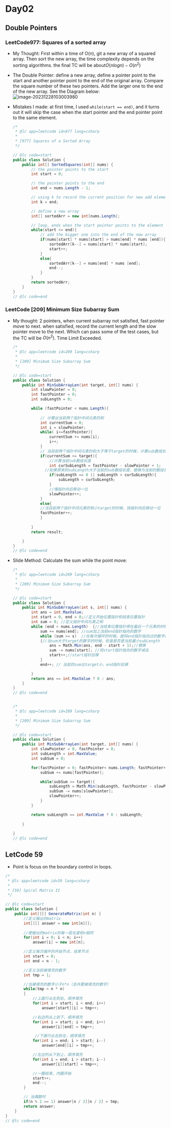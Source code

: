 # Day02

## Double Pointers

### LeetCode977: Squares of a sorted array

- My Thought: First within a time of O(n), git a new array of a squared array. Then sort the new array, the time complexity depends on the sorting algorithms. the final TC will be about$O(nlogn)-O(n^2)$
- The Double Pointer: define a new array, define a pointer point to the start and another pointer point to the end of the original array. Compare the square number of these two pointers. Add the larger one to the end of the new array. See the Diagram below:
  ![image-20231228103003980](https://gitee.com/susanchan/image-stroge/raw/master/image-20231228103003980.png)

- Mistakes I made: at first time,  I used `while(start == end)`, and it turns out it will skip the case when the start pointer and the end pointer point to the same element. 

  ```c#
  /*
   * @lc app=leetcode id=977 lang=csharp
   *
   * [977] Squares of a Sorted Array
   */
  
  // @lc code=start
  public class Solution {
      public int[] SortedSquares(int[] nums) {
          // the pointer points to the start
          int start = 0;
  
          // the pointer points to the end
          int end = nums.Length - 1;
  
          // using k to record the current position for new add elements
          int k = end;
  
          // define a new array
          int[] sortedArr = new int[nums.Length];
  
          // loop, ends when the start pointer points to the element that the end pointer has went through.
          while(start <= end){
              // add the bigger one into the end of the new array
              if(nums[start] * nums[start] > nums[end] * nums [end]){
                  sortedArr[k--] = nums[start] * nums[start];
                  start++;
              }
              else{
                  sortedArr[k--] = nums[end] * nums [end];
                  end--;
              }
          }
          return sortedArr;
      }
  }
  // @lc code=end
  
  
  ```

  

### LeetCode [209] Minimum Size Subarray Sum

- My thought: 2 pointers, when current subarray not satisfied, fast pointer move to next. when satisfied, record the current length and the slow pointer move to the next. Which can pass some of the test cases, but the TC will be $O(n^2)$. Time Limit Exceeded.

  ```c#
  /*
   * @lc app=leetcode id=209 lang=csharp
   *
   * [209] Minimum Size Subarray Sum
   */
  
  // @lc code=start
  public class Solution {
      public int MinSubArrayLen(int target, int[] nums) {
          int slowPointer = 0;
          int fastPointer = 0;
          int subLength = 0;
  
          while (fastPointer < nums.Length){ 
              
              // 计算出当前两个指针中间元素的和
              int currentSum = 0;
              int i = slowPointer;
              while( i<=fastPointer){
                  currentSum += nums[i];
                  i++;
              }
              // 当目前两个指针中间元素的和大于等于target的时候，计算sub数组长度
              if(currentSum >= target){
               	  //计算当前sub数组长度
                  int curSubLength = fastPointer - slowPointer + 1;
                //如果原来的subLength大于当前的sub数组长度，替换为当前的数组长度
                  if(subLength == 0 || subLength > curSubLength){
                      subLength = curSubLength;
                  }
                  //慢指针向后移动一位
                  slowPointer++;
              }
              else{
              //当目前两个指针中间元素的和小target的时候，快指针向后移动一位
              fastPointer++;
              }
              
          }
          return result;
  
      }
  }
  // @lc code=end
  ```
  

- Slide Method: Calculate the sum while the point move:

  ```c#
  /*
   * @lc app=leetcode id=209 lang=csharp
   *
   * [209] Minimum Size Subarray Sum
   */
  
  // @lc code=start
  public class Solution {
      public int MinSubArrayLen(int s, int[] nums) {
          int ans = int.MaxValue;
          int start = 0, end = 0;//定义开始位置指针和结束位置指针
          int sum = 0; //定义指针中间元素之和
          while (end < nums.Length)  {//当结束位置指针停在最后一个元素的时候结束loop
              sum += nums[end]; //sum加上当前end指针指向的数字
              while (sum >= s)  //在每次循环的时候，就将end指针指向过的数字相加
              {//当sum大于target的数字的时候，检查是否是当前最小subLength
                  ans = Math.Min(ans, end - start + 1);//替换
                  sum -= nums[start]; //将start指针指向的数字减去
                  start++;//start指针后移
              }
              end++; // 当前的sum比target小，end指针后移
  
          }
          return ans == int.MaxValue ? 0 : ans;
      }
  }
  // @lc code=end
  
  
  /*
   * @lc app=leetcode id=209 lang=csharp
   *
   * [209] Minimum Size Subarray Sum
   */
  
  // @lc code=start
  public class Solution {
      public int MinSubArrayLen(int target, int[] nums) {
          int slowPointer = 0, fastPointer = 0;
          int subLength = int.MaxValue;
          int subSum = 0;
  
          for(fastPointer = 0; fastPointer< nums.Length; fastPointer++){
              subSum += nums[fastPointer];
  
              while(subSum >= target){
                  subLength = Math.Min(subLength, fastPointer - slowPointer + 1);
                  subSum -= nums[slowPointer];
                  slowPointer++;
              }
          }
  
          return subLength == int.MaxValue ? 0 : subLength; 
      
      }
        
  }
  // @lc code=end
  ```

## LetCode 59

- Point is focus on the boundary control in loops.

```c#
/*
 * @lc app=leetcode id=59 lang=csharp
 *
 * [59] Spiral Matrix II
 */

// @lc code=start
public class Solution {
    public int[][] GenerateMatrix(int n) {
        //定义输出的matrix
        int[][] answer = new int[n][];
        
        //使输出的matrix的每一层长度和n相同
        for(int i = 0; i < n; i++)
            answer[i] = new int[n];

        //定义每次循环的开始节点、结束节点
        int start = 0;
        int end = n - 1;

        //定义当前被填充的数字
        int tmp = 1; 

        //当被填充的数字小于n*n（总共要被填充的数字）
        while(tmp < n * n)
        {
            //上面行从左到右，顺序填充
            for(int i = start; i < end; i++) 
                answer[start][i] = tmp++;

            //右边列从上到下，顺序填充
            for(int i = start; i < end; i++) 
                answer[i][end] = tmp++;

             //下面行从右到左，顺序填充
            for(int i = end; i > start; i--) 
                answer[end][i] = tmp++;

            //左边列从下到上，顺序填充
            for(int i = end; i > start; i--) 
                answer[i][start] = tmp++;

            //一圈结束，内圈开始
            start++;
            end--;
        }

        // 当偶数时
        if(n % 2 == 1) answer[n / 2][n / 2] = tmp;
        return answer;
    }
}
// @lc code=end


```

